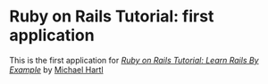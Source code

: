 # Ruby on Rails Tutorial: first application

This is the first application for
[*Ruby on Rails Tutorial: Learn Rails By Example*](http://railstutorial.org/)
by [Michael Hartl](http://michaelhartl.com/)

